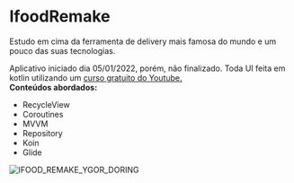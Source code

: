 # IfoodRemake
Estudo em cima da ferramenta de delivery mais famosa do mundo e um pouco das suas tecnologias.

Aplicativo iniciado dia 05/01/2022, porém, não finalizado. Toda UI feita em kotlin utilizando um <a href="https://www.youtube.com/playlist?list=PLJ0AcghBBWSjGGWE3L9JSdacMhe1Fc5iI">curso gratuito do Youtube.</a>
<br><b>Conteúdos abordados:</b>
- RecycleView
- Coroutines
- MVVM
- Repository
- Koin
- Glide

![IFOOD_REMAKE_YGOR_DORING](https://user-images.githubusercontent.com/109803760/186499430-a4923844-06f7-4f7a-9309-883a113b042f.png)
